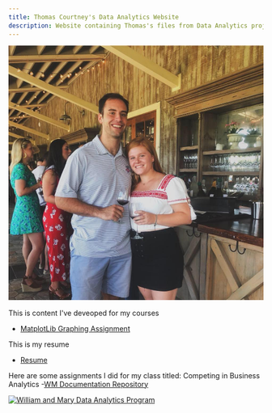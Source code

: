 ```yaml
---
title: Thomas Courtney's Data Analytics Website
description: Website containing Thomas's files from Data Analytics projects
---
```


![My Picture](pics/TCCC.jpg)

This is content I've deveoped for my courses
- [MatplotLib Graphing Assignment](/MatplotLib/index.md)

This is my resume
- [Resume](tpcourtneywm/TC_Resume (2))


Here are some assignments I did for my class titled: Competing in Business Analytics
-[WM Documentation Repository](https://github.com/tpcourtneywm/williamandmarydocumentation)

[![William and Mary Data Analytics Program](https://img.youtube.com/vi/UTtg_NwdGhc/0.jpg)](https://www.youtube.com/watch?v=UTtg_NwdGhc)
